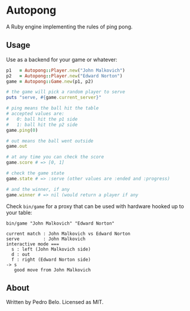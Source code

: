 Autopong
========

A Ruby engine implementing the rules of ping pong.

Usage
-----

Use as a backend for your game or whatever:

```ruby
p1   = Autopong::Player.new("John Malkovich")
p2   = Autopong::Player.new("Edward Norton")
game = Autopong::Game.new(p1, p2)

# the game will pick a random player to serve
puts "serve, #{game.current_server}"

# ping means the ball hit the table
# accepted values are:
#   0: ball hit the p1 side
#   1: ball hit the p2 side
game.ping(0)

# out means the ball went outside
game.out

# at any time you can check the score
game.score # => [0, 1]

# check the game state
game.state # => :serve (other values are :ended and :progress)

# and the winner, if any
game.winner # => nil (would return a player if any
```

Check `bin/game` for a proxy that can be used with hardware hooked up to your table:

```
bin/game "John Malkovich" "Edward Norton"

current match : John Malkovich vs Edward Norton
serve         : John Malkovich
interactive mode ===
  s : left (John Malkovich side)
  d : out
  f : right (Edward Norton side)
-> s
   good move from John Malkovich
```

About
-----

Written by Pedro Belo.
Licensed as MIT.
